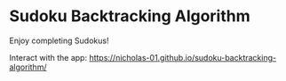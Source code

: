 # Sudoku Backtracking Algorithm
Enjoy completing Sudokus!


Interact with the app: https://nicholas-01.github.io/sudoku-backtracking-algorithm/
